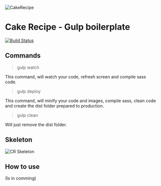 ![CakeRecipe](https://rawgit.com/giioohbernini/cakerecipe/2a064b3e749a1ecc39dac5d38775476038a937ab/src/assets/images/cakerecipe.svg)
# Cake Recipe - Gulp boilerplate 
[![Build Status](https://travis-ci.org/giioohbernini/cakerecipe.svg?branch=master)](https://travis-ci.org/giioohbernini/cakerecipe) 


## Commands

> gulp watch

This command, will watch your code, refresh screen and compile sass code.

> gulp deploy

This command, will minify your code and images, compile sass, clean code and create the dist folder prepared to production.

> gulp clean

Will just remove the dist folder.

## Skeleton

![CR Skeleton](http://i.imgur.com/robIop7.jpg)

## How to use

(Is in comming)



